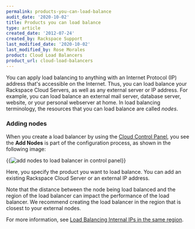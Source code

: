```yaml
---
permalink: products-you-can-load-balance
audit_date: '2020-10-02'
title: Products you can load balance
type: article
created_date: '2012-07-24'
created_by: Rackspace Support
last_modified_date: '2020-10-02'
last_modified_by: Rose Morales
product: Cloud Load Balancers
product_url: cloud-load-balancers
---
```


You can apply load balancing to anything with an Internet Protocol (IP) address
that's accessible on the Internet. Thus, you can load balance your
Rackspace Cloud Servers, as well as any external server or IP address. For
example, you can load balance an external mail server, database server, website,
or your personal webserver at home. In load balancing terminology, the
resources that you can load balance are called *nodes*.

### Adding nodes

When you create a load balancer by using the [Cloud Control
Panel](https://login.rackspace.com), you see the **Add Nodes** is part of the
configuration process, as shown in the following image:

{{<image alt="add nodes to load balancer in control panel" src="load-balancer-add-nodes.png" title="add nodes to load balancer in control panel">}}

Here, you specify the product you want to load balance. You can add an
existing Rackspace Cloud Server or an external IP address.

Note that the distance between the node being load balanced and the region of
the load balancer can impact the performance of the load balancer. We recommend
creating the load balancer in the region that is closest to your external nodes.

For more information, see [Load Balancing Internal IPs in the same
region](/support/how-to/load-balancing-internal-ips-in-the-same-region).
